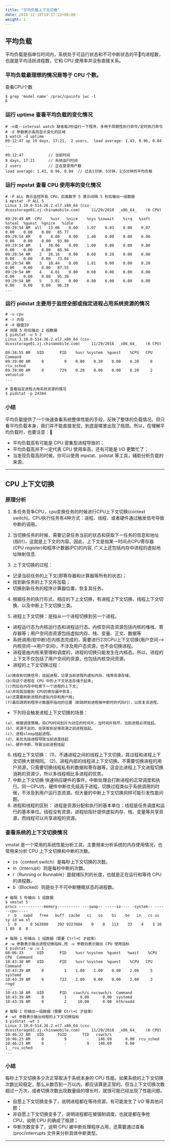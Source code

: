 ```yaml
---
title: "平均负载上下文切换"
date: 2018-12-10T10:37:23+08:00
weight: 1
---
```


## 平均负载
 平均负载是指单位时间内，系统处于可运行状态和不可中断状态的平均进程数，也就是平均活跃进程数，它和 CPU 使用率并没有直接关系。

### 平均负载最理想的情况是等于 CPU 个数。
查看CPU个数
```
$ grep 'model name' /proc/cpuinfo |wc -l
6
```

### 运行 uptime 查看平均负载的变化情况
```
# -n或--interval watch 缺省每2秒运行一下程序，多用于周期性执行命令/定时执行命令
# -d 参数表示高亮显示变化的区域
$ watch -d uptime
09:12:47 up 19 days, 17:21,  2 users,  load average: 1.43, 0.96, 0.84
...
```

```
09:12:47           // 当前时间
9 days, 17:21      // 系统运行时间
2 users            // 正在登录用户数
load average: 1.43, 0.96, 0.84  // 过去1分钟，5分钟，15分钟的平均负载
```

### 运行 mpstat 查看 CPU 使用率的变化情况
```
# -P ALL 表示监控所有 CPU，后面数字 5 表示间隔 5 秒后输出一组数据
$ mpstat -P ALL 5
Linux 3.10.0-514.26.2.el7.x86_64 (csv-dcosstorage01.zj.chinamobile.com) 	11/29/2018 	_x86_64_	(6 CPU)

09:29:49 AM  CPU    %usr   %nice    %sys %iowait    %irq   %soft  %steal  %guest  %gnice   %idle
09:29:54 AM  all   13.06    0.00    1.07    0.03    0.00    0.07    0.00    0.00    0.00   85.77
09:29:54 AM    0    4.80    0.00    1.40    0.00    0.00    0.00    0.00    0.00    0.00   93.80
09:29:54 AM    1   30.06    0.00    1.00    0.00    0.00    0.00    0.00    0.00    0.00   68.94
09:29:54 AM    2   26.16    0.00    0.60    0.20    0.00    0.00    0.00    0.00    0.00   73.04
09:29:54 AM    3   10.44    0.00    1.81    0.00    0.00    0.20    0.00    0.00    0.00   87.55
09:29:54 AM    4    4.01    0.00    0.60    0.00    0.00    0.00    0.00    0.00    0.00   95.39
09:29:54 AM    5    3.01    0.00    0.80    0.00    0.00    0.00    0.00    0.00    0.00   96.19
...
```

### 运行 pidstat 主要用于监控全部或指定进程占用系统资源的情况 
```
# -u cpu
# -r 内存
# -d 磁盘IO
# 间隔 5 秒后输出 2 组数据
$ pidstat -u 5 2
Linux 3.10.0-514.26.2.el7.x86_64 (csv-dcosstorage01.zj.chinamobile.com) 	11/29/2018 	_x86_64_	(6 CPU)

09:38:55 AM   UID       PID    %usr %system  %guest    %CPU   CPU  Command
09:39:00 AM     0         9    0.00    0.20    0.00    0.20     0  rcu_sched
09:39:00 AM     0       729    0.20    0.00    0.00    0.20     2  vmtoolsd
...
```

```
# 查看指定进程占用系统资源的情况
$ pidstat -p 24344
```
### 小结
平均负载提供了一个快速查看系统整体性能的手段，反映了整体的负载情况。但只看平均负载本身，我们并不能直接发现，到底是哪里出现了瓶颈。所以，在理解平均负载时，也要注意：   
- 平均负载高有可能是 CPU 密集型进程导致的；
- 平均负载高并不一定代表 CPU 使用率高，还有可能是 I/O 更繁忙了；
- 当发现负载高的时候，你可以使用 mpstat、pidstat 等工具，辅助分析负载的来源。

***

## CPU 上下文切换
### 原理分析
1. 多任务竞争CPU，cpu变换任务的时候进行CPU上下文切换(context switch)。CPU执行任务有4种方式：进程、线程、或者硬件通过触发信号导致中断的调用。

2. 当切换任务的时候，需要记录任务当前的状态和获取下一任务的信息和地址(指针)，这就是上下文的内容。因此，上下文是指某一时间点CPU寄存器(CPU register)和程序计数器(PC)的内容, 广义上还包括内存中进程的虚拟地址映射信息.

3. 上下文切换的过程：
 - 记录当前任务的上下文(即寄存器和计算器等所有的状态)；
 - 找到新任务的上下文并加载；
 - 切换到新任务的程序计算器位置，恢复其任务。

4. 根据任务的执行形式，相应的下上文切换，有进程上下文切换、线程上下文切换、以及中断上下文切换三类。

5. 进程上下文切换：是指从一个进程切换到另一个进程。
- 进程运行态为内核运行态和进程运行态。内核空间态资源包括内核的堆栈、寄存器等；用户空间态资源包括虚拟内存、栈、变量、正文、数据等
- 系统调用(软中断)在内核态完成的，需要进行2次CPU上下文切换(用户空间-->内核空间-->用户空间)，不涉及用户态资源，也不会切换进程。
- 进程是由内核来管理和调度的，进程的切换只能发生在内核态。所以，进程的上下文不仅包括了用户空间的资源，也包括内核空间资源。
- 进程的上下文切换过程：
```
(a)接收到切换信号，挂起进程，记录当前进程的虚拟内存、栈等资源存储;
(b)将这个进程在 CPU 中的上下文状态存储于起来;
(c)然后在内存中检索下一个进程的上下文;
(d)并将其加载到 CPU的寄存器中恢复;
(e)还需要刷新进程的虚拟内存和用户栈;
(f)最后跳转到程序计数器所指向的位置（即跳转到进程被中断时的代码行），以恢复该进程。
```
- 下列将会触发进程上下文切换的场景：
```
(a)、根据调度策略，将CPU时间划片为对应的时间片，当时间片耗尽，当前进程必须挂起。
(b)、资源不足的，在获取到足够资源之前进程挂起。
(c)、进程sleep挂起进程。
(d)、高优先级进程导致当前进度挂起
(e)、硬件中断，导致当前进程挂起
```
6. 线程上下文切换：
(1)、不通进程之间的线程上下文切换，其过程和进程上下文切换大致相同。
(2)、进程内部的线程进上下文切换。不需要切换进程的用户资源，只需要切换线程私有的数据和寄存器等。这会比进程上下文进程切换消耗的资源少，所以多线程相比多进程的优势。
7. 中断上下文切换
快速响应硬件的事件，中断处理会打断进程的正常调度和执行。同一CPU内，硬件中断优先级高于进程。切换过程类似于系统调用的时候，不涉及到用户运行态资源。但大量的中断上下文切换同样可能引发性能问题。
8. 进程和线程的区别：
进程是资源分配和执行的基本单位；线程是任务调度和运行的基本单位。线程没有资源，进程给指针提供虚拟内存、栈、变量等共享资源，而线程可以共享进程的资源。

### 查看系统的上下文切换情况
vmstat 是一个常用的系统性能分析工具，主要用来分析系统的内存使用情况，也常用来分析 CPU 上下文切换和中断的次数。
- cs（context switch）是每秒上下文切换的次数。
- in（interrupt）则是每秒中断的次数。
- r（Running or Runnable）是就绪队列的长度，也就是正在运行和等待 CPU 的进程数。
- b（Blocked）则是处于不可中断睡眠状态的进程数。
```
# 每隔 5 秒输出 1 组数据
$ vmstat 5
procs -----------memory---------- ---swap-- -----io---- -system-- ------cpu-----
 r  b   swpd   free   buff  cache   si   so    bi    bo   in   cs us sy id wa st
 1  0      0 563080    392 9227604    0    0   113    33    4    3 10  1 89  0  0
```

```
# 每隔 1 秒输出 1 组数据（需要 Ctrl+C 才结束）
# -w 参数表示输出进程切换指标,而 -u 参数则表示输出 CPU 使用指标
$ pidstat -w -u 1
08:06:33      UID       PID    %usr %system  %guest   %wait    %CPU   CPU  Command
10:43:38 AM   UID       PID    %usr %system  %guest    %CPU   CPU  Command
10:43:39 AM     0         1    1.00    1.00    0.00    2.00     5  systemd
10:43:39 AM     0       733    2.00    0.00    0.00    2.00     3  rngd
...
10:43:38 AM   UID       PID   cswch/s nvcswch/s  Command
10:43:39 AM     0         1      9.00      0.00  systemd
10:43:39 AM     0         2     10.00      0.00  kthreadd
```

```
# 每隔 1 秒输出一组数据（需要 Ctrl+C 才结束）
# -wt 参数表示输出线程的上下文切换指标
$ pidstat -wt 1
Linux 3.10.0-514.26.2.el7.x86_64 (csv-dcosstorage01.zj.chinamobile.com) 	11/29/2018 	_x86_64_	(6 CPU)
10:46:22 AM   UID      TGID       TID   cswch/s 
10:46:23 AM     0         9         -    146.69      0.00  rcu_sched
10:46:23 AM     0         -         9    146.69      0.00  |__rcu_sched
...
```

### 小结

每秒上下文切换多少次正常取决于系统本身的 CPU 性能。如果系统的上下文切换次数比较稳定，那么从数百到一万以内，都应该算是正常的。但当上下文切换次数超过一万次，或者切换次数出现数量级的增长时，就很可能已经出现了性能问题。
- 自愿上下文切换变多了，说明进程都在等待资源，有可能发生了 I/O 等其他问题； 
- 非自愿上下文切换变多了，说明进程都在被强制调度，也就是都在争抢 CPU，说明 CPU 的确成了瓶颈；
- 中断次数变多了，说明 CPU 被中断处理程序占用，还需要通过查看 /proc/interrupts 文件来分析具体中断类型。

***

